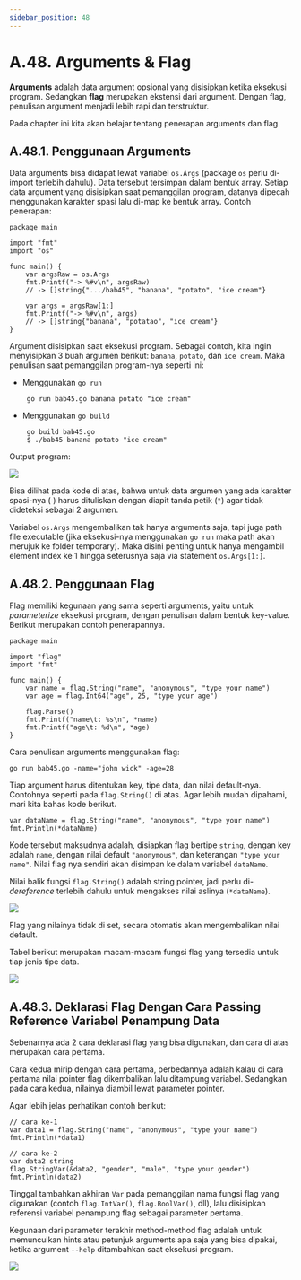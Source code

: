 ```yaml
---
sidebar_position: 48
---
```


# A.48. Arguments & Flag


**Arguments**  adalah data argument opsional yang disisipkan ketika eksekusi program. Sedangkan  **flag**  merupakan ekstensi dari argument. Dengan flag, penulisan argument menjadi lebih rapi dan terstruktur.

Pada chapter ini kita akan belajar tentang penerapan arguments dan flag.

## A.48.1. Penggunaan Arguments

Data arguments bisa didapat lewat variabel  `os.Args`  (package  `os`  perlu di-import terlebih dahulu). Data tersebut tersimpan dalam bentuk array. Setiap data argument yang disisipkan saat pemanggilan program, datanya dipecah menggunakan karakter spasi lalu di-map ke bentuk array. Contoh penerapan:

```
package main

import "fmt"
import "os"

func main() {
    var argsRaw = os.Args
    fmt.Printf("-> %#v\n", argsRaw)
    // -> []string{".../bab45", "banana", "potato", "ice cream"}

    var args = argsRaw[1:]
    fmt.Printf("-> %#v\n", args)
    // -> []string{"banana", "potatao", "ice cream"}
}
```

Argument disisipkan saat eksekusi program. Sebagai contoh, kita ingin menyisipkan 3 buah argumen berikut:  `banana`,  `potato`, dan  `ice cream`. Maka penulisan saat pemanggilan program-nya seperti ini:

-   Menggunakan  `go run`
    
    ```
     go run bab45.go banana potato "ice cream"
    ```
    
-   Menggunakan  `go build`
    
    ```
     go build bab45.go
     $ ./bab45 banana potato "ice cream"
    ```
    

Output program:

**![](https://lh7-rt.googleusercontent.com/docsz/AD_4nXfECBVsORDqFu52rzbTCqtCC-6LJ7yVuE9IdOO2rbs32jV5n0t8vxFYeyskel-MdbrcaAtLw-_iXVGJkGlrVLt3oITvOS9FTjnWXMcSyoVAOgv1uB7x3TU0QK9IPTQlD-L0H30zg889vn8vlV-7kW90J9Dp?key=d3s-vJLBsYtwvRvGfZhdnw)**

Bisa dilihat pada kode di atas, bahwa untuk data argumen yang ada karakter spasi-nya (  ) harus dituliskan dengan diapit tanda petik (`"`) agar tidak dideteksi sebagai 2 argumen.

Variabel  `os.Args`  mengembalikan tak hanya arguments saja, tapi juga path file executable (jika eksekusi-nya menggunakan  `go run`  maka path akan merujuk ke folder temporary). Maka disini penting untuk hanya mengambil element index ke 1 hingga seterusnya saja via statement  `os.Args[1:]`.

## A.48.2. Penggunaan Flag

Flag memiliki kegunaan yang sama seperti arguments, yaitu untuk  _parameterize_  eksekusi program, dengan penulisan dalam bentuk key-value. Berikut merupakan contoh penerapannya.

```
package main

import "flag"
import "fmt"

func main() {
    var name = flag.String("name", "anonymous", "type your name")
    var age = flag.Int64("age", 25, "type your age")

    flag.Parse()
    fmt.Printf("name\t: %s\n", *name)
    fmt.Printf("age\t: %d\n", *age)
}
```

Cara penulisan arguments menggunakan flag:

```
go run bab45.go -name="john wick" -age=28
```

Tiap argument harus ditentukan key, tipe data, dan nilai default-nya. Contohnya seperti pada  `flag.String()`  di atas. Agar lebih mudah dipahami, mari kita bahas kode berikut.

```
var dataName = flag.String("name", "anonymous", "type your name")
fmt.Println(*dataName)
```

Kode tersebut maksudnya adalah, disiapkan flag bertipe  `string`, dengan key adalah  `name`, dengan nilai default  `"anonymous"`, dan keterangan  `"type your name"`. Nilai flag nya sendiri akan disimpan ke dalam variabel  `dataName`.

Nilai balik fungsi  `flag.String()`  adalah string pointer, jadi perlu di-_dereference_  terlebih dahulu untuk mengakses nilai aslinya (`*dataName`).

**![](https://lh7-rt.googleusercontent.com/docsz/AD_4nXetrLvbbNR_f7HSspYJEIGBz8f9DO8gUg6mYwQdA0mQIUfL5vHSLe0xZPVCW3UO7olN7SvOfeZmgX0iU5C2pKub_UdPS5gPs7EvKAUwdbpuR3n1fkvCV4pS66gIFf6HMiaabPbWyXM74OgbtNwM1INYNOgd?key=d3s-vJLBsYtwvRvGfZhdnw)**

Flag yang nilainya tidak di set, secara otomatis akan mengembalikan nilai default.

Tabel berikut merupakan macam-macam fungsi flag yang tersedia untuk tiap jenis tipe data.

**![](https://lh7-rt.googleusercontent.com/docsz/AD_4nXc-eUORTGLu_Sba6mlB-hpVLjMITPLw-LCeS3LzETnzx1cbXBV6fCTYAmc8AqNYf-3k3L2CuxcXkZIBgrqtJujj7MZjoSU0HbCpZ3I1fRcLnsdE_VdR7SLiEjbkSmtLe79qRHtiBiSvUUjS-OGbbohcr2Y?key=d3s-vJLBsYtwvRvGfZhdnw)**

## A.48.3. Deklarasi Flag Dengan Cara Passing Reference Variabel Penampung Data

Sebenarnya ada 2 cara deklarasi flag yang bisa digunakan, dan cara di atas merupakan cara pertama.

Cara kedua mirip dengan cara pertama, perbedannya adalah kalau di cara pertama nilai pointer flag dikembalikan lalu ditampung variabel. Sedangkan pada cara kedua, nilainya diambil lewat parameter pointer.

Agar lebih jelas perhatikan contoh berikut:

```
// cara ke-1
var data1 = flag.String("name", "anonymous", "type your name")
fmt.Println(*data1)

// cara ke-2
var data2 string
flag.StringVar(&data2, "gender", "male", "type your gender")
fmt.Println(data2)
```

Tinggal tambahkan akhiran  `Var`  pada pemanggilan nama fungsi flag yang digunakan (contoh  `flag.IntVar()`,  `flag.BoolVar()`, dll), lalu disisipkan referensi variabel penampung flag sebagai parameter pertama.

Kegunaan dari parameter terakhir method-method flag adalah untuk memunculkan hints atau petunjuk arguments apa saja yang bisa dipakai, ketika argument  `--help`  ditambahkan saat eksekusi program.

**![](https://lh7-rt.googleusercontent.com/docsz/AD_4nXcqRCJSO6CQJxqAyCmHtwWKlLM47OQbzHiuq3z98oSK6r_InW0bRrjMM994XcryGelASyGs6-n0xNizZV8DC8IFuUkq1etXIpgiX4EKTG5PeHWKP-_kWEtZ-CIin350UDB0YrmXhBKPqleHnef9yreeraZN?key=d3s-vJLBsYtwvRvGfZhdnw)**